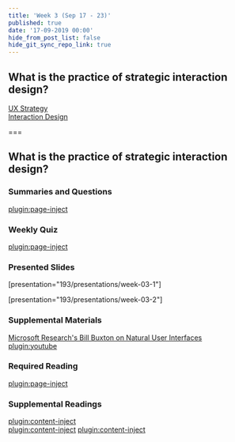 ```yaml
---
title: 'Week 3 (Sep 17 - 23)'
published: true
date: '17-09-2019 00:00'
hide_from_post_list: false
hide_git_sync_repo_link: true
---
```


## What is the practice of strategic interaction design?
[UX Strategy](../../presentations/week-03-1?target=_blank#/week-03-1-0)  
[Interaction Design](../../presentations/week-03-2?target=_blank#/week-03-1-0)  

===

## **What is the practice of strategic interaction design?**

### Summaries and Questions  
[plugin:page-inject](../../canvaslms-assignments/one-minute-summaries/week-03)

### Weekly Quiz
[plugin:page-inject](../../canvaslms-assignments/weekly-review-quizzes/week-03)  

### Presented Slides  
[presentation="193/presentations/week-03-1"]

[presentation="193/presentations/week-03-2"]

### Supplemental Materials  
[Microsoft Research's Bill Buxton on Natural User Interfaces](https://www.youtube.com/watch?v=NcdrfacG_y4)  
[plugin:youtube](https://www.youtube.com/watch?v=NcdrfacG_y4)

### Required Reading  
[plugin:page-inject](../../weekly-readings/week-03)

### Supplemental Readings  
[plugin:content-inject](../../ux-techniques-guide/what-is-the-practice-of-strategic-interaction-design/interaction-design)  
[plugin:content-inject](../../ux-techniques-guide/what-is-the-practice-of-strategic-interaction-design/problem-statements) 
[plugin:content-inject](../../ux-techniques-guide/what-is-the-practice-of-strategic-interaction-design/user-experience-strategy)  
